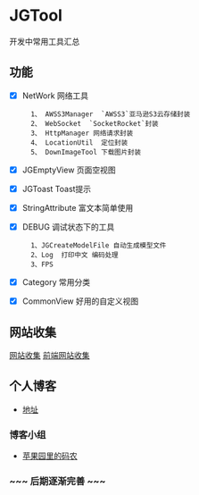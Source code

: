 # JGTool
开发中常用工具汇总

## 功能

- [x] NetWork  网络工具

        1、 AWSS3Manager  `AWSS3`亚马逊S3云存储封装
        2、 WebSocket  `SocketRocket`封装
        3、 HttpManager 网络请求封装
        4、 LocationUtil  定位封装
        5、 DownImageTool 下载图片封装
- [x] JGEmptyView 页面空视图 
- [x] JGToast Toast提示
- [x] StringAttribute 富文本简单使用
- [x] DEBUG 调试状态下的工具

        1、JGCreateModelFile 自动生成模型文件
        2、Log  打印中文 编码处理
        3、FPS 
- [x] Category 常用分类
- [x] CommonView 好用的自定义视图


## 网站收集
[网站收集](https://github.com/mengzhihun6/JGTool/blob/master/DescFile/SiteToCollect.md)
[前端网站收集](https://github.com/mengzhihun6/JGTool/blob/master/DescFile/H5.md)


## 个人博客
- [地址](https://www.cnblogs.com/GJ-ios/)

### 博客小组
- [苹果园里的码农](https://group.cnblogs.com/iOSmanong/)



### ~~~ 后期逐渐完善 ~~~
